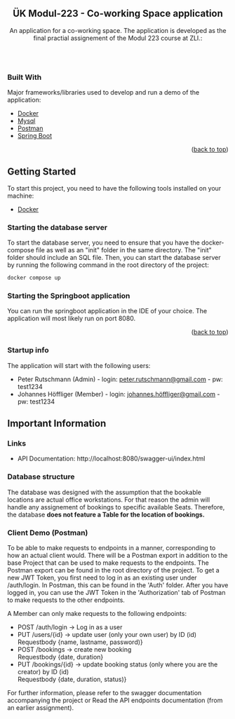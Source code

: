 <h2 align="center">ÜK Modul-223 - Co-working Space application</h2>

  <p align="center">
    An application for a co-working space. The application is developed as the final practial assignement of the Modul 223 course at ZLI.:
    <br />
  </p>
<br>
<br>

### Built With

Major frameworks/libraries used to develop and run a demo of the application:

* [Docker](https://www.docker.com/)
* [Mysql](https://www.mysql.com/)
* [Postman](https://www.postman.com/)
* [Spring Boot](https://spring.io/projects/spring-boot)

<p align="right">(<a href="#readme-top">back to top</a>)</p>



<!-- GETTING STARTED -->
## Getting Started

To start this project, you need to have the following tools installed on your machine:
<!-- Docker -->
* [Docker](https://www.docker.com/)

### Starting the database server

To start the database server, you need to ensure that you have the docker-compose file as well as an "init" folder in the same directory. The "init" folder should include an SQL file.
Then, you can start the database server by running the following command in the root directory of the project:

```sh
docker compose up
  ```

### Starting the Springboot application

You can run the springboot application in the IDE of your choice. The application will most likely run on port 8080.

<p align="right">(<a href="#readme-top">back to top</a>)</p>

### Startup info

The application will start with the following users:
* Peter Rutschmann (Admin) - login: peter.rutschmann@gmail.com - pw: test1234 
* Johannes Höffliger (Member) - login: johannes.höffliger@gmail.com - pw: test1234



<!-- USAGE EXAMPLES -->
## Important Information
### Links
* API Documentation: http://localhost:8080/swagger-ui/index.html

### Database structure
The database was designed with the assumption that the bookable locations are actual office workstations. For that reason the admin will handle any assignement of bookings to specific available Seats. 
Therefore, the database <b>does not feature a Table for the location of bookings. </b>

### Client Demo (Postman)
To be able to make requests to endpoints in a manner, corresponding to how an actual client would. There will be a Postman export in addition to the base Project
that can be used to make requests to the endpoints. The Postman export can be found in the root directory of the project.
To get a new JWT Token, you first need to log in as an existing user under /auth/login. In Postman, this can be found in the 'Auth' folder.
After you have logged in, you can use the JWT Token in the 'Authorization' tab of Postman to make requests to the other endpoints.

A Member can only make requests to the following endpoints:
* POST /auth/login -> Log in as a user
* PUT /users/{id} -> update user (only your own user) by ID (id) 
  Requestbody {name, lastname, password)}
* POST /bookings -> create new booking<br>
    Requestbody {date, duration}
* PUT /bookings/{id} -> update booking status (only where you are the creator) by ID (id)<br>
  Requestbody {date, duration, status)}

For further information, please refer to the swagger documentation accompanying the project or Read the API endpoints documentation (from an earlier assignment).
